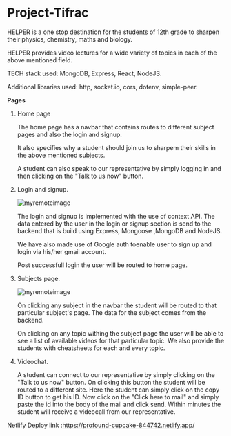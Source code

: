 # Project-Tifrac

HELPER is a one stop destination for the students of 12th grade to sharpen their physics, chemistry, maths and biology. 

HELPER provides video lectures for a wide variety of topics in each of the above mentioned field. 

TECH stack used: MongoDB, Express, React, NodeJS.

Additional libraries used: http, socket.io, cors, dotenv, simple-peer.

<b>Pages</b>
1) Home page

   The home page has a navbar that contains routes to different subject pages and also the login and signup.

   It also specifies why a student should join us to sharpem their skills in the above mentioned subjects.

   A student can also speak to our representative by simply logging in and then clicking on the "Talk to us now" button.

2) Login and signup.

   ![myremoteimage](https://i.postimg.cc/sXyd5d5T/helper-login.png)

   The login and signup is implemented with the use of context API. The data entered by the user in the login or signup section is send to the backend that is build        using Express, Mongoose ,MongoDB and NodeJS. 
 
   We have also made use of Google auth toenable user to sign up and login via his/her gmail account.
 
   Post successfull login the user will be routed to home page.

3) Subjects page.

   ![myremoteimage](https://i.postimg.cc/m2nv8FQz/helperphysics.png)
  
   On clicking any subject in the navbar the student will be routed to that particular subject's page. The data for the subject comes from the backend. 
  
   On clicking on any topic withing the subject page the user will be able to see a list of available videos for that particular topic. We also provide the students       with cheatsheets for each and every topic. 
  
4) Videochat.

   A student can connect to our representative by simply clicking on the "Talk to us now" button. On clicking this button the student will be routed to a different        site. Here the student can simply click on the copy ID button to get his ID. Now click on the "Click here to mail" and simply paste the id into the body of the mail    and click send. Within minutes the student will receive a videocall from our representative.

Netlify Deploy link :https://profound-cupcake-844742.netlify.app/
